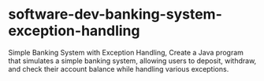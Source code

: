 # software-dev-banking-system-exception-handling
Simple Banking System with Exception Handling, Create a Java program that simulates a simple banking system, allowing users to deposit, withdraw, and check their account balance while handling various exceptions.
